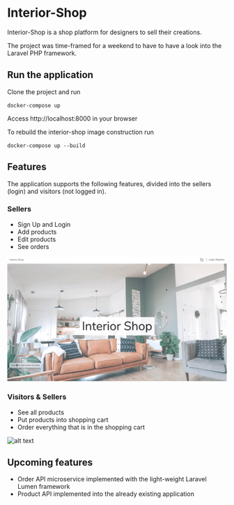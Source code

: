 # Interior-Shop
Interior-Shop is a shop platform for designers to sell their creations.

The project was time-framed for a weekend to have to have a look into the Laravel PHP framework.

## Run the application
Clone the project and run
```
docker-compose up
```
Access http://localhost:8000 in your browser

To rebuild the interior-shop image construction run
```
docker-compose up --build
```

## Features
The application supports the following features, divided into the sellers (login) and visitors (not logged in).
### Sellers
* Sign Up and Login
* Add products
* Edit products
* See orders

![alt text](readme/shop1.gif "Seller Dashboard") 

### Visitors & Sellers
* See all products
* Put products into shopping cart
* Order everything that is in the shopping cart

![alt text](readme/shop2.gif "Order Process") 

## Upcoming features
* Order API microservice implemented with the light-weight Laravel Lumen framework
* Product API implemented into the already existing application
